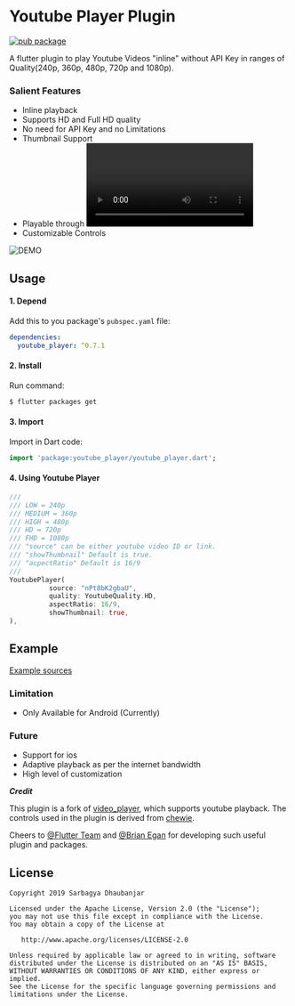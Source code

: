 # Youtube Player Plugin 

[![pub package](https://img.shields.io/badge/pub-v0.7.1-brightgreen.svg)](https://pub.dartlang.org/packages/youtube_player)

A flutter plugin to play Youtube Videos "inline" without API Key in ranges of Quality(240p, 360p, 480p, 720p and 1080p).

### Salient Features
* Inline playback
* Supports HD and Full HD quality
* No need for API Key and no Limitations
* Thumbnail Support
* Playable through <video id> or <link>
* Customizable Controls


![DEMO](demo.gif) 

## Usage

#### 1\. Depend

Add this to you package's `pubspec.yaml` file:

```yaml
dependencies:
  youtube_player: ^0.7.1
```

#### 2\. Install

Run command:

```bash
$ flutter packages get
```

#### 3\. Import

Import in Dart code:

```dart
import 'package:youtube_player/youtube_player.dart';
```

#### 4\. Using Youtube Player

```dart
///
/// LOW = 240p
/// MEDIUM = 360p
/// HIGH = 480p
/// HD = 720p
/// FHD = 1080p
/// "source" can be either youtube video ID or link.
/// "showThumbnail" Default is true.
/// "acpectRatio" Default is 16/9
///
YoutubePlayer(
          source: "nPt8bK2gbaU",
          quality: YoutubeQuality.HD,
          aspectRatio: 16/9,
          showThumbnail: true,
),
```


## Example

[Example sources](https://github.com/sarbagyastha/youtube_player/tree/master/example)

### Limitation
* Only Available for Android (Currently)

### Future
* Support for ios
* Adaptive playback as per the internet bandwidth
* High level of customization



***Credit***

This plugin is a fork of [video_player](https://github.com/flutter/plugins/tree/master/packages/video_player), which supports youtube playback.
The controls used in the plugin is derived from [chewie](https://github.com/brianegan/chewie).

Cheers to [@Flutter Team](https://flutter.io) and [@Brian Egan](https://github.com/brianegan) for developing such useful plugin and packages.


## License

```
Copyright 2019 Sarbagya Dhaubanjar

Licensed under the Apache License, Version 2.0 (the "License");
you may not use this file except in compliance with the License.
You may obtain a copy of the License at

   http://www.apache.org/licenses/LICENSE-2.0

Unless required by applicable law or agreed to in writing, software
distributed under the License is distributed on an "AS IS" BASIS,
WITHOUT WARRANTIES OR CONDITIONS OF ANY KIND, either express or implied.
See the License for the specific language governing permissions and
limitations under the License.
```
